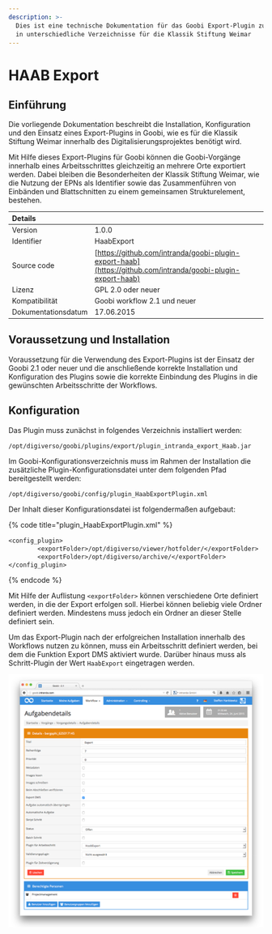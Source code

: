 ```yaml
---
description: >-
  Dies ist eine technische Dokumentation für das Goobi Export-Plugin zum Export
  in unterschiedliche Verzeichnisse für die Klassik Stiftung Weimar
---
```


# HAAB Export

## Einführung

Die vorliegende Dokumentation beschreibt die Installation, Konfiguration und den Einsatz eines Export-Plugins in Goobi, wie es für die Klassik Stiftung Weimar innerhalb des Digitalisierungsprojektes benötigt wird.

Mit Hilfe dieses Export-Plugins für Goobi können die Goobi-Vorgänge innerhalb eines Arbeitsschrittes gleichzeitig an mehrere Orte exportiert werden. Dabei bleiben die Besonderheiten der Klassik Stiftung Weimar, wie die Nutzung der EPNs als Identifier sowie das Zusammenführen von Einbänden und Blattschnitten zu einem gemeinsamen Strukturelement, bestehen.

| Details |  |
| :--- | :--- |
| Version | 1.0.0 |
| Identifier | HaabExport |
| Source code | [https://github.com/intranda/goobi-plugin-export-haab](https://github.com/intranda/goobi-plugin-export-haab) |
| Lizenz | GPL 2.0 oder neuer |
| Kompatibilität | Goobi workflow 2.1 und neuer |
| Dokumentationsdatum | 17.06.2015 |

## Voraussetzung und Installation

Voraussetzung für die Verwendung des Export-Plugins ist der Einsatz der Goobi 2.1 oder neuer und die anschließende korrekte Installation und Konfiguration des Plugins sowie die korrekte Einbindung des Plugins in die gewünschten Arbeitsschritte der Workflows.

## Konfiguration

Das Plugin muss zunächst in folgendes Verzeichnis installiert werden:

```text
/opt/digiverso/goobi/plugins/export/plugin_intranda_export_Haab.jar
```

Im Goobi-Konfigurationsverzeichnis muss im Rahmen der Installation die zusätzliche Plugin-Konfigurationsdatei unter dem folgenden Pfad bereitgestellt werden:

```text
/opt/digiverso/goobi/config/plugin_HaabExportPlugin.xml
```

Der Inhalt dieser Konfigurationsdatei ist folgendermaßen aufgebaut:

{% code title="plugin\_HaabExportPlugin.xml" %}
```markup
<config_plugin>
        <exportFolder>/opt/digiverso/viewer/hotfolder/</exportFolder>
        <exportFolder>/opt/digiverso/archive/</exportFolder>
</config_plugin>
```
{% endcode %}

Mit Hilfe der Auflistung `<exportFolder>` können verschiedene Orte definiert werden, in die der Export erfolgen soll. Hierbei können beliebig viele Ordner definiert werden. Mindestens muss jedoch ein Ordner an dieser Stelle definiert sein.

Um das Export-Plugin nach der erfolgreichen Installation innerhalb des Workflows nutzen zu können, muss ein Arbeitsschritt definiert werden, bei dem die Funktion Export DMS aktiviert wurde. Darüber hinaus muss als Schritt-Plugin der Wert `HaabExport` eingetragen werden.

![](../.gitbook/assets/intranda_export_haab.png)

